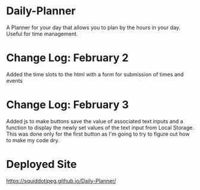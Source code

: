 # Daily-Planner

A Planner for your day that allows you to plan by the hours in your day. Useful for time management.

# Change Log: February 2
Added the time slots to the html with a form for submission of times and events

# Change Log: February 3
Added js to make buttons save the value of associated text inputs and a function to display the newly set values of the text input from Local Storage. This was done only for the first button as I'm going to try to figure out how to make my code dry.

# Deployed Site

https://squiddotjpeg.github.io/Daily-Planner/
